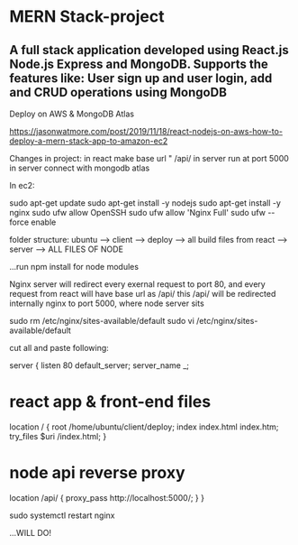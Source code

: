 # MERN Stack-project

A full stack application developed using React.js Node.js Express and MongoDB.
Supports the features like: 
User sign up and user login, add and CRUD operations using MongoDB
---------------------------------------------------------------------------------------------------------
Deploy on AWS & MongoDB Atlas

https://jasonwatmore.com/post/2019/11/18/react-nodejs-on-aws-how-to-deploy-a-mern-stack-app-to-amazon-ec2

Changes in project:
in react make base url " /api/
in server run at port 5000
in server connect with mongodb atlas

In ec2: 

sudo apt-get update
sudo apt-get install -y nodejs
sudo apt-get install -y nginx
sudo ufw allow OpenSSH
sudo ufw allow 'Nginx Full'
sudo ufw --force enable


folder structure:
ubuntu
	--> client
		--> deploy
			--> all build files from react
	--> server
		--> ALL FILES OF NODE

...run npm install for node modules


Nginx server will redirect every exernal request to port 80, and every 
request from react will have base url as /api/
this /api/ will be redirected internally nginx to port 5000, where node
server sits


sudo rm /etc/nginx/sites-available/default
sudo vi /etc/nginx/sites-available/default

cut all and paste following:

server {
  listen 80 default_server;
  server_name _;

  # react app & front-end files
  location / {
    root   /home/ubuntu/client/deploy;
    index  index.html index.htm;
    try_files $uri /index.html;
  }

  # node api reverse proxy
  location /api/ {
    proxy_pass http://localhost:5000/;
  }
}

sudo systemctl restart nginx

...WILL DO!

